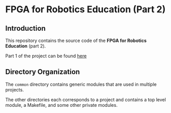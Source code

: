 # FPGA for Robotics Education (Part 2)

## Introduction

This repository contains the source code of the **FPGA for Robotics Education**
(part 2).

Part 1 of the project can be found
[here](https://www.hackster.io/fpga-for-robotics-education/interfacing-the-ti-rslk-max-with-webfpga-for-fpga-education-7eeff0)

## Directory Organization
The `common` directory contains generic modules that are used in multiple
projects.

The other directories each corresponds to a project and contains a
top level module, a Makefile, and some other private modules.
